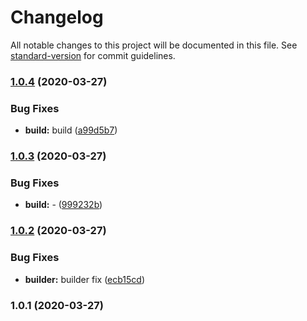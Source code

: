 # Changelog

All notable changes to this project will be documented in this file. See [standard-version](https://github.com/conventional-changelog/standard-version) for commit guidelines.

### [1.0.4](https://github.com/seyahdoo/submodule_puller/compare/v1.0.3...v1.0.4) (2020-03-27)


### Bug Fixes

* **build:** build ([a99d5b7](https://github.com/seyahdoo/submodule_puller/commit/a99d5b713489e97f00b5a74ddd335fcc57277c34))

### [1.0.3](https://github.com/seyahdoo/submodule_puller/compare/v1.0.2...v1.0.3) (2020-03-27)


### Bug Fixes

* **build:** - ([999232b](https://github.com/seyahdoo/submodule_puller/commit/999232b6338a5dfebb4787d340e4d9f28726f577))

### [1.0.2](https://github.com/seyahdoo/submodule_puller/compare/v1.0.1...v1.0.2) (2020-03-27)


### Bug Fixes

* **builder:** builder fix ([ecb15cd](https://github.com/seyahdoo/submodule_puller/commit/ecb15cd51aa14b0414d4216630d0fe3661cbbfb5))

### 1.0.1 (2020-03-27)
